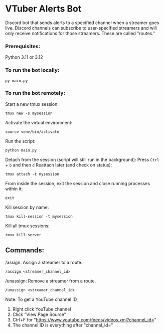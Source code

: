 # VTuber Alerts Bot

Discord bot that sends alerts to a specified channel when a streamer goes live. Discord channels can subscribe to user-specified streamers and will only receive notifications for those streamers. These are called "routes."

### Prerequisites:
Python 3.11 or 3.12

### To run the bot locally:
```
py main.py
```

### To run the bot remotely:
Start a new tmux session:
```
tmux new -s mysession
```
Activate the virtual environment:
```
source venv/bin/activate
```
Run the script:
```
python main.py
```
Detach from the session (script will still run in the background): Press `Ctrl` + `b` and then `d`
Reattach later (and check on status):
```
tmux attach -t mysession
```
From inside the session, exit the session and close running processes within it:
```
exit
```
Kill session by name:
```
tmux kill-session -t mysession
```
Kill all tmux sessions:
```
tmux kill-server
```

## Commands:
/assign: Assign a streamer to a route.
```
/assign <streamer_channel_id>
```

/unassign: Remove a streamer from a route.
```
/unassign <streamer_channel_id>
```

Note: To get a YouTube channel ID,
1. Right click YouTube channel
2. Click "View Page Source"
3. Ctrl+F for "https://www.youtube.com/feeds/videos.xml?channel_id="
4. The channel ID is everything after "channel_id="